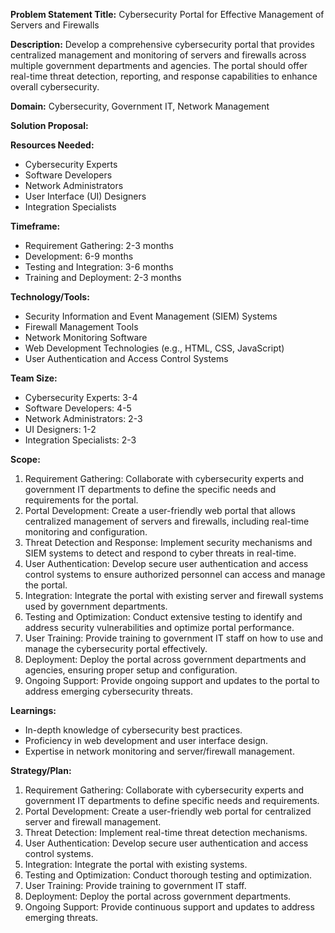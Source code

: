 **Problem Statement Title:** Cybersecurity Portal for Effective Management of Servers and Firewalls

**Description:** Develop a comprehensive cybersecurity portal that provides centralized management and monitoring of servers and firewalls across multiple government departments and agencies. The portal should offer real-time threat detection, reporting, and response capabilities to enhance overall cybersecurity.

**Domain:** Cybersecurity, Government IT, Network Management

**Solution Proposal:**

**Resources Needed:**
- Cybersecurity Experts
- Software Developers
- Network Administrators
- User Interface (UI) Designers
- Integration Specialists

**Timeframe:**
- Requirement Gathering: 2-3 months
- Development: 6-9 months
- Testing and Integration: 3-6 months
- Training and Deployment: 2-3 months

**Technology/Tools:**
- Security Information and Event Management (SIEM) Systems
- Firewall Management Tools
- Network Monitoring Software
- Web Development Technologies (e.g., HTML, CSS, JavaScript)
- User Authentication and Access Control Systems

**Team Size:**
- Cybersecurity Experts: 3-4
- Software Developers: 4-5
- Network Administrators: 2-3
- UI Designers: 1-2
- Integration Specialists: 2-3

**Scope:**
1. Requirement Gathering: Collaborate with cybersecurity experts and government IT departments to define the specific needs and requirements for the portal.
2. Portal Development: Create a user-friendly web portal that allows centralized management of servers and firewalls, including real-time monitoring and configuration.
3. Threat Detection and Response: Implement security mechanisms and SIEM systems to detect and respond to cyber threats in real-time.
4. User Authentication: Develop secure user authentication and access control systems to ensure authorized personnel can access and manage the portal.
5. Integration: Integrate the portal with existing server and firewall systems used by government departments.
6. Testing and Optimization: Conduct extensive testing to identify and address security vulnerabilities and optimize portal performance.
7. User Training: Provide training to government IT staff on how to use and manage the cybersecurity portal effectively.
8. Deployment: Deploy the portal across government departments and agencies, ensuring proper setup and configuration.
9. Ongoing Support: Provide ongoing support and updates to the portal to address emerging cybersecurity threats.

**Learnings:**
- In-depth knowledge of cybersecurity best practices.
- Proficiency in web development and user interface design.
- Expertise in network monitoring and server/firewall management.

**Strategy/Plan:**
1. Requirement Gathering: Collaborate with cybersecurity experts and government IT departments to define specific needs and requirements.
2. Portal Development: Create a user-friendly web portal for centralized server and firewall management.
3. Threat Detection: Implement real-time threat detection mechanisms.
4. User Authentication: Develop secure user authentication and access control systems.
5. Integration: Integrate the portal with existing systems.
6. Testing and Optimization: Conduct thorough testing and optimization.
7. User Training: Provide training to government IT staff.
8. Deployment: Deploy the portal across government departments.
9. Ongoing Support: Provide continuous support and updates to address emerging threats.